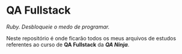 # QA Fullstack
*Ruby. Desbloqueie o medo de programar.*

Neste repositório é onde ficarão todos os meus arquivos de estudos referentes ao curso de **QA Fullstack** da ***QA Ninja***.
